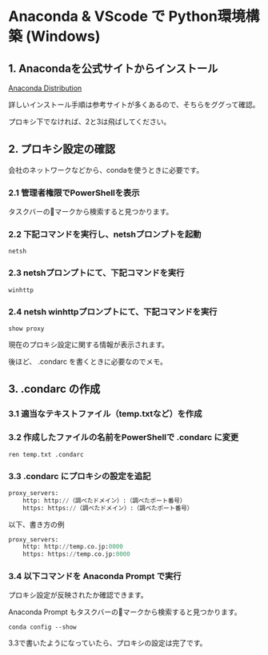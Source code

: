 # Anaconda & VScode で Python環境構築 (Windows)

## 1. Anacondaを公式サイトからインストール
[Anaconda Distribution](https://www.anaconda.com/distribution/)

詳しいインストール手順は参考サイトが多くあるので、そちらをググって確認。

プロキシ下でなければ、2と3は飛ばしてください。

## 2. プロキシ設定の確認
会社のネットワークなどから、condaを使うときに必要です。
### 2.1 管理者権限でPowerShellを表示
タスクバーの🔎マークから検索すると見つかります。

### 2.2 下記コマンドを実行し、netshプロンプトを起動
```console:console
netsh
```

### 2.3 netshプロンプトにて、下記コマンドを実行
```console:console
winhttp
```

### 2.4 netsh winhttpプロンプトにて、下記コマンドを実行
```console:console
show proxy
```
現在のプロキシ設定に関する情報が表示されます。

後ほど、 .condarc を書くときに必要なのでメモ。

## 3.  .condarc の作成
### 3.1 適当なテキストファイル（temp.txtなど）を作成
### 3.2 作成したファイルの名前をPowerShellで .condarc に変更
```console:console
ren temp.txt .condarc
```

### 3.3 .condarc にプロキシの設定を追記
```python
proxy_servers:
    http: http://（調べたドメイン）:（調べたポート番号）
    https: https://（調べたドメイン）:（調べたポート番号）
```
以下、書き方の例
```python
proxy_servers:
    http: http://temp.co.jp:0000
    https: https://temp.co.jp:0000
```

### 3.4 以下コマンドを Anaconda Prompt で実行
プロキシ設定が反映されたか確認できます。

Anaconda Prompt もタスクバーの🔎マークから検索すると見つかります。
```console:console
conda config --show
```
3.3で書いたようになっていたら、プロキシの設定は完了です。